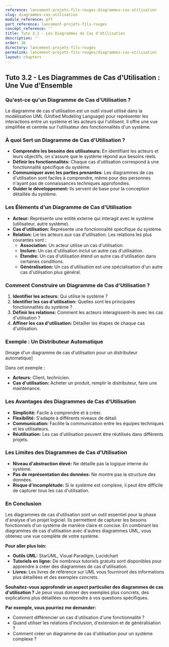 ```yaml
---
reference: lancement-projets-fils-rouges-diagrammes-cas-utilisation
slug: diagrammes-cas-utilisation
module_reference: pff
part_reference: lancement-projets-fils-rouges
concept_reference: ''
title: Tuto 3.2 - Les Diagrammes de Cas d'Utilisation
description: ''
order: 36
directory: lancement-projets-fils-rouges
permalink: lancement-projets-fils-rouges/diagrammes-cas-utilisation
layout: chapters
---
```

## Tuto 3.2 - Les Diagrammes de Cas d'Utilisation : Une Vue d'Ensemble

### Qu'est-ce qu'un Diagramme de Cas d'Utilisation ?

Le diagramme de cas d'utilisation est un outil visuel utilisé dans la modélisation UML (Unified Modeling Language) pour représenter les interactions entre un système et les acteurs qui l'utilisent. Il offre une vue simplifiée et centrée sur l'utilisateur des fonctionnalités d'un système.

### À quoi Sert un Diagramme de Cas d'Utilisation ?

* **Comprendre les besoins des utilisateurs:** En identifiant les acteurs et leurs objectifs, on s'assure que le système répond aux besoins réels.
* **Définir les fonctionnalités:** Chaque cas d'utilisation correspond à une fonctionnalité spécifique du système.
* **Communiquer avec les parties prenantes:** Les diagrammes de cas d'utilisation sont faciles à comprendre, même pour des personnes n'ayant pas de connaissances techniques approfondies.
* **Guider le développement:** Ils servent de base pour la conception détaillée du système.

### Les Éléments d'un Diagramme de Cas d'Utilisation

* **Acteur:** Représente une entité externe qui interagit avec le système (utilisateur, autre système).
* **Cas d'utilisation:** Représente une fonctionnalité spécifique du système.
* **Relation:** Lie les acteurs aux cas d'utilisation. Les relations les plus courantes sont :
    * **Association:** Un acteur utilise un cas d'utilisation.
    * **Inclure:** Un cas d'utilisation inclut un autre cas d'utilisation.
    * **Étendre:** Un cas d'utilisation étend un autre cas d'utilisation dans certaines conditions.
    * **Généralisation:** Un cas d'utilisation est une spécialisation d'un autre cas d'utilisation plus général.

### Comment Construire un Diagramme de Cas d'Utilisation ?

1. **Identifier les acteurs:** Qui utilise le système ?
2. **Identifier les cas d'utilisation:** Quelles sont les principales fonctionnalités du système ?
3. **Définir les relations:** Comment les acteurs interagissent-ils avec les cas d'utilisation ?
4. **Affiner les cas d'utilisation:** Détailler les étapes de chaque cas d'utilisation.

### Exemple : Un Distributeur Automatique

[Image d'un diagramme de cas d'utilisation pour un distributeur automatique]

Dans cet exemple :
* **Acteurs:** Client, technicien.
* **Cas d'utilisation:** Acheter un produit, remplir le distributeur, faire une maintenance.

### Les Avantages des Diagrammes de Cas d'Utilisation

* **Simplicité:** Facile à comprendre et à créer.
* **Flexibilité:** S'adapte à différents niveaux de détail.
* **Communication:** Facilite la communication entre les équipes techniques et les utilisateurs.
* **Réutilisation:** Les cas d'utilisation peuvent être réutilisés dans différents projets.

### Les Limites des Diagrammes de Cas d'Utilisation

* **Niveau d'abstraction élevé:** Ne détaille pas la logique interne du système.
* **Pas de représentation des données:** Ne montre pas la structure des données.
* **Risque d'incomplétude:** Si le système est complexe, il peut être difficile de capturer tous les cas d'utilisation.

### En Conclusion

Les diagrammes de cas d'utilisation sont un outil essentiel pour la phase d'analyse d'un projet logiciel. Ils permettent de capturer les besoins fonctionnels d'un système de manière claire et concise. En combinant les diagrammes de cas d'utilisation avec d'autres diagrammes UML, vous obtenez une vue complète de votre système.

**Pour aller plus loin:**

* **Outils UML:** StarUML, Visual Paradigm, Lucidchart
* **Tutoriels en ligne:** De nombreux tutoriels gratuits sont disponibles pour apprendre à créer des diagrammes de cas d'utilisation.
* **Livres:** Les livres de référence sur UML vous fourniront des informations plus détaillées et des exemples concrets.

**Souhaitez-vous approfondir un aspect particulier des diagrammes de cas d'utilisation ?** Je peux vous donner des exemples plus concrets, des explications plus détaillées ou répondre à vos questions spécifiques. 

**Par exemple, vous pourriez me demander:**
* Comment différencier un cas d'utilisation d'une fonctionnalité ?
* Quand utiliser les relations d'inclusion, d'extension et de généralisation ?
* Comment créer un diagramme de cas d'utilisation pour un système complexe ? 
